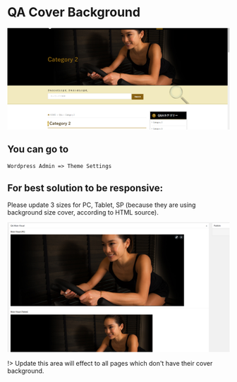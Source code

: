 # QA Cover Background

![qa-cover](_media/qa-cover.png)

## You can go to 

```text
Wordpress Admin => Theme Settings
```

## For best solution to be responsive:

Please update 3 sizes for PC, Tablet, SP (because they are using background size cover, according to HTML source).

![qa-cover-1](_media/qa-cover-1.png)

!> Update this area will effect to all pages which don't have their cover background.